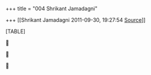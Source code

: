+++
title = "004 Shrikant Jamadagni"

+++
[[Shrikant Jamadagni	2011-09-30, 19:27:54 [Source](https://groups.google.com/g/bvparishat/c/T8gt9ToJtkE)]]



[TABLE]







